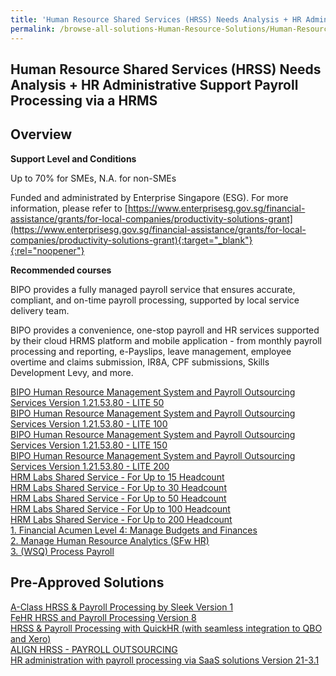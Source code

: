 ```yaml
---
title: 'Human Resource Shared Services (HRSS) Needs Analysis + HR Administrative Support Payroll Processing via a HRMS'
permalink: /browse-all-solutions-Human-Resource-Solutions/Human-Resource-Shared-Services--HRSS--Needs-Analysis-+-HR-Administrative-Support-Payroll-Processing-via-a-HRMS
---
```


## Human Resource Shared Services (HRSS) Needs Analysis + HR Administrative Support Payroll Processing via a HRMS
## Overview

**Support Level and Conditions**

Up to 70% for SMEs, N.A. for non-SMEs

Funded and administrated by Enterprise Singapore (ESG). For more information, please refer to
[https://www.enterprisesg.gov.sg/financial-assistance/grants/for-local-companies/productivity-solutions-grant](https://www.enterprisesg.gov.sg/financial-assistance/grants/for-local-companies/productivity-solutions-grant){:target="_blank"}{:rel="noopener"}

**Recommended courses**

BIPO provides a fully managed payroll service that ensures accurate, compliant, and on-time payroll processing, supported by local service delivery team. 

BIPO provides a convenience, one-stop payroll and HR services supported by their cloud HRMS platform and mobile application - from monthly payroll processing and reporting, e-Payslips, leave management, employee overtime and claims submission, IR8A, CPF submissions, Skills Development Levy, and more.

<a href='https://www.gobusiness.gov.sg/images/psg/BIPO_20210307_Desensitised_Annex_3_Part_1.pdf'  target='_blank' rel='noopener'>BIPO Human Resource Management System and Payroll Outsourcing Services Version 1.21.53.80 - LITE 50</a><br>
<a href='https://www.gobusiness.gov.sg/images/psg/BIPO_20210307_Desensitised_Annex_3_Part_2.pdf'  target='_blank' rel='noopener'>BIPO Human Resource Management System and Payroll Outsourcing Services Version 1.21.53.80 - LITE 100</a><br>
<a href='https://www.gobusiness.gov.sg/images/psg/BIPO_20210307_Desensitised_Annex_3_Part_3.pdf'  target='_blank' rel='noopener'>BIPO Human Resource Management System and Payroll Outsourcing Services Version 1.21.53.80 -  LITE 150</a><br>
<a href='https://www.gobusiness.gov.sg/images/psg/BIPO_20210307_Desensitised_Annex_3_Part_4.pdf'  target='_blank' rel='noopener'>BIPO Human Resource Management System and Payroll Outsourcing Services Version 1.21.53.80 - LITE 200</a><br>
<a href='https://www.gobusiness.gov.sg/images/psg/Hrm_Labs_Desensitised_Annex_3_Part_1.pdf'  target='_blank' rel='noopener'>HRM Labs Shared Service - For Up to 15 Headcount</a><br>
<a href='https://www.gobusiness.gov.sg/images/psg/Hrm_Labs_Desensitised_Annex_3_Part_2.pdf'  target='_blank' rel='noopener'>HRM Labs Shared Service - For Up to 30 Headcount</a><br>
<a href='https://www.gobusiness.gov.sg/images/psg/Hrm_Labs_Desensitised_Annex_3_Part_3.pdf'  target='_blank' rel='noopener'>HRM Labs Shared Service - For Up to 50 Headcount</a><br>
<a href='https://www.gobusiness.gov.sg/images/psg/Hrm_Labs_Desensitised_Annex_3_Part_4.pdf'  target='_blank' rel='noopener'>HRM Labs Shared Service - For Up to 100 Headcount</a><br>
<a href='https://www.gobusiness.gov.sg/images/psg/Hrm_Labs_Desensitised_Annex_3_Part_5.pdf'  target='_blank' rel='noopener'>HRM Labs Shared Service - For Up to 200 Headcount</a><br>
<a href='https://courses.enterprisejobskills.gov.sg/Course_Internet/CourseDetail/Financial-Acumen-Level-4-Manage-Budgets-Finances-1'  target='_blank' rel='noopener'>1. Financial Acumen Level 4: Manage Budgets and Finances</a><br>
<a href='https://courses.enterprisejobskills.gov.sg/Course_Internet/CourseDetail/Manage-Human-Resource-Analytics-SFw-HR-2'  target='_blank' rel='noopener'>2. Manage Human Resource Analytics (SFw HR)</a><br>
<a href='https://courses.enterprisejobskills.gov.sg/Course_Internet/CourseDetail/WSQ-Process-Payroll-4'  target='_blank' rel='noopener'>3. (WSQ) Process Payroll</a><br>

## Pre-Approved Solutions

<a href='/productivity-solutions-grant/solutionrepo/solution1681' target='_blank'>A-Class HRSS & Payroll Processing by Sleek Version 1</a><br>
<a href='/productivity-solutions-grant/solutionrepo/solution1737' target='_blank'>FeHR HRSS and Payroll Processing Version 8</a><br>
<a href='/productivity-solutions-grant/solutionrepo/solution2374' target='_blank'>HRSS & Payroll Processing with QuickHR (with seamless integration to QBO and Xero)</a><br>
<a href='/productivity-solutions-grant/solutionrepo/solution2537' target='_blank'>ALIGN HRSS - PAYROLL OUTSOURCING</a><br>
<a href='/productivity-solutions-grant/solutionrepo/solution2846' target='_blank'>HR administration with payroll processing via SaaS solutions Version 21-3.1</a><br>
